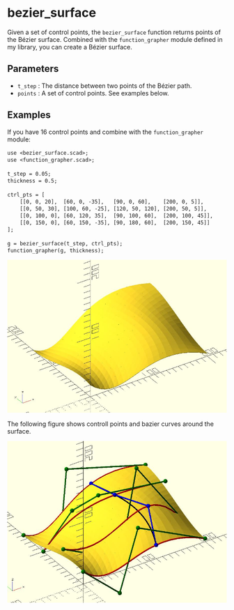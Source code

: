 # bezier_surface

Given a set of control points, the `bezier_surface` function returns points of the Bézier surface. Combined with the `function_grapher` module defined in my library, you can create a Bézier surface.

## Parameters

- `t_step` : The distance between two points of the Bézier path.
- `points` : A set of control points. See examples below.

## Examples

If you have 16 control points and combine with the `function_grapher` module:

	use <bezier_surface.scad>; 
	use <function_grapher.scad>;

	t_step = 0.05;
	thickness = 0.5;

	ctrl_pts = [
		[[0, 0, 20],  [60, 0, -35],   [90, 0, 60],    [200, 0, 5]],
		[[0, 50, 30], [100, 60, -25], [120, 50, 120], [200, 50, 5]],
		[[0, 100, 0], [60, 120, 35],  [90, 100, 60],  [200, 100, 45]],
		[[0, 150, 0], [60, 150, -35], [90, 180, 60],  [200, 150, 45]]
	];

	g = bezier_surface(t_step, ctrl_pts);
	function_grapher(g, thickness);    

![bezier_surface](images/lib3x-bezier_surface-1.JPG)

The following figure shows controll points and bazier curves around the surface.

![bezier_surface](images/lib3x-bezier_surface-2.JPG)